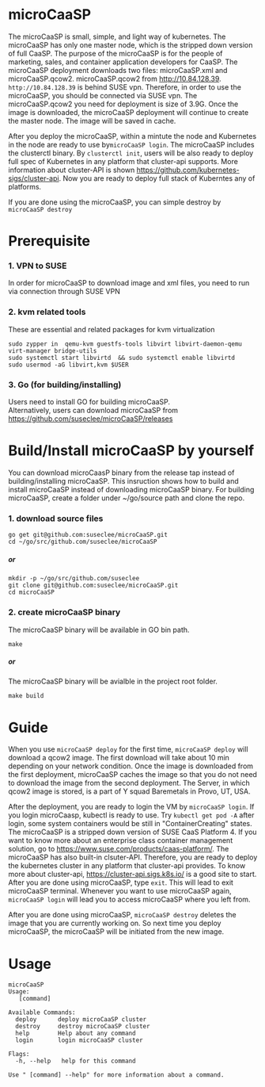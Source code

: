 # microCaaSP
The microCaaSP is small, simple, and light way of kubernetes. The microCaaSP has only one master node, which is the stripped down version of full CaaSP.
The purpose of the microCaaSP is for the people of marketing, sales, and container application developers for CaaSP.
The microCaaSP deployment downloads two files: microCaaSP.xml and microCaaSP.qcow2. microCaaSP.qcow2 from http://10.84.128.39. `http://10.84.128.39` is behind SUSE vpn.
Therefore, in order to use the microCaaSP, you should be connected via SUSE vpn. The microCaaSP.qcow2 you need for deployment is size of 3.9G. Once the image is downloaded, the microCaaSP deployment will continue to create the master node. The image will be saved in cache.

After you deploy the microCaaSP, within a mintute the node and Kubernetes in the node are ready to use by`microCaaSP login`. The microCaaSP includes the clusterctl binary. By `clusterctl init`, users will be also ready to deploy full spec of Kubernetes in any platform that cluster-api supports.
More information about cluster-API is shown https://github.com/kubernetes-sigs/cluster-api. Now you are ready to deploy full stack of Kuberntes any of platforms.  

If you are done using the microCaaSP, you can simple destroy by `microCaaSP destroy`


# Prerequisite
### 1. VPN to SUSE
In order for microCaaSP to download image and xml files, you need to run via connection through SUSE VPN

### 2. kvm related tools
These are essential and related packages for kvm virtualization
```
sudo zypper in  qemu-kvm guestfs-tools libvirt libvirt-daemon-qemu virt-manager bridge-utils
sudo systemctl start libvirtd  && sudo systemctl enable libvirtd
sudo usermod -aG libvirt,kvm $USER

```

### 3. Go (for building/installing)
Users need to install GO for building microCaaSP.   
Alternatively, users can download microCaaSP from https://github.com/suseclee/microCaaSP/releases

# Build/Install microCaaSP by yourself
You can download microCaasP binary from the release tap instead of building/installing microCaaSP. 
This insruction shows how to build and install microCaaSP instead of downloading microCaaSP binary.
For building microCaaSP, create a folder under ~/go/source path and clone the repo.
### 1. download source files
```
go get git@github.com:suseclee/microCaaSP.git
cd ~/go/src/github.com/suseclee/microCaaSP
```
##### or
```
mkdir -p ~/go/src/github.com/suseclee
git clone git@github.com:suseclee/microCaaSP.git
cd microCaaSP
```
### 2. create microCaaSP binary
The microCaaSP binary will be available in GO bin path.
```
make
```
##### or
The microCaaSP binary will be avialble in the project root folder.
```
make build
```
# Guide
When you use `microCaaSP deploy` for the first time, `microCaaSP deploy` will download a qcow2 image. The first download will take about 10 min depending on your network condition. Once the image is downloaded from the first deployment, microCaaSP caches the image so that you do not need to download the image from the second deployment. The Server, in which qcow2 image is stored, is a part of Y squad Baremetals in Provo, UT, USA. 

After the deployment, you are ready to login the VM by `microCaaSP login`. If you login microCaasp, kubectl is ready to use. 
Try `kubectl get pod -A` after login, some system containers would be still in "ContainerCreating" states. The microCaaSP is a stripped down version of SUSE CaaS Platform 4. If you want to know more about an enterprise class container management solution, go to https://www.suse.com/products/caas-platform/. The microCaaSP has also built-in clsuter-API. Therefore, you are ready to deploy the kubernetes cluster in any platform that cluster-api provides. To know more about cluster-api, https://cluster-api.sigs.k8s.io/ is a good site to start. After you are done using microCaaSP, type `exit`. This will lead to exit microCaaSP terminal. Whenever you want to use microCaaSP again, `microCaaSP login` will lead you to access microCaaSP where you left from.

After you are done using microCaaSP, `microCaaSP destroy` deletes the image that you are currently working on. So next time you deploy microCaaSP, the microCaaSP will be initiated from the new image.

# Usage
```
microCaaSP
Usage:
   [command]

Available Commands:
  deploy      deploy microCaaSP cluster
  destroy     destroy microCaaSP cluster
  help        Help about any command
  login       login microCaaSP cluster

Flags:
  -h, --help   help for this command

Use " [command] --help" for more information about a command.
```
